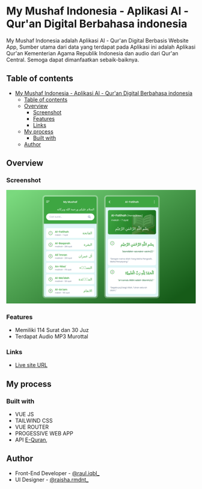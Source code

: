 # My Mushaf Indonesia - Aplikasi Al - Qur'an Digital Berbahasa indonesia

My Mushaf Indonesia adalah Aplikasi Al - Qur'an Digital Berbasis Website App, Sumber utama dari data yang terdapat pada Aplikasi ini adalah Aplikasi Qur'an Kementerian Agama Republik Indonesia dan audio dari Qur'an Central. Semoga dapat dimanfaatkan sebaik-baiknya.


## Table of contents

- [My Mushaf Indonesia - Aplikasi Al - Qur'an Digital Berbahasa indonesia](#my-mushaf-indonesia---aplikasi-al---quran-digital-berbahasa-indonesia)
  - [Table of contents](#table-of-contents)
  - [Overview](#overview)
    - [Screenshot](#screenshot)
    - [Features](#features)
    - [Links](#links)
  - [My process](#my-process)
    - [Built with](#built-with)
  - [Author](#author)

## Overview

### Screenshot

![](./screenshot.png)

### Features

- Memiliki 114 Surat dan 30 Juz
- Terdapat Audio MP3 Murottal

### Links

- [Live site URL](https://ijuldev.github.io/bookshelf-app)

## My process

### Built with

- VUE JS
- TAILWIND CSS
- VUE ROUTER
- PROGESSIVE WEB APP
- API [E-Quran](https://equran.id/apidev), 

## Author

- Front-End Developer - [@raul.iqbl_](https://www.instagram.com/raul.iqbl_/)
- UI Designer - [@raisha.rmdnt_](https://www.instagram.com/raisha.rmdnt_/)
